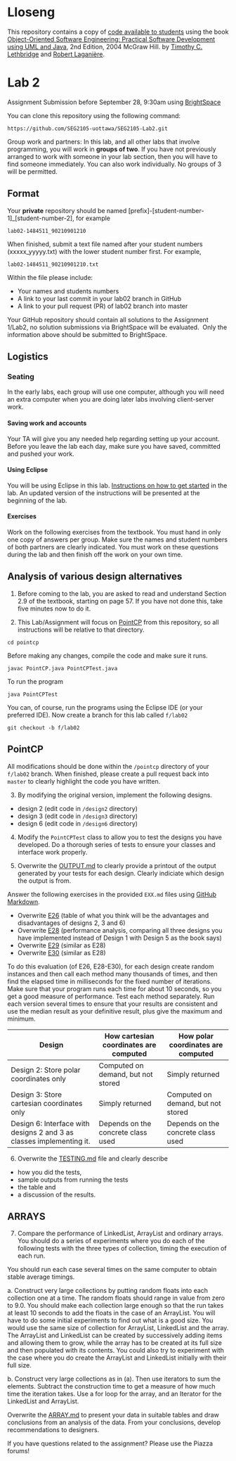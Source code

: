 # Lloseng

This repository contains a copy of [code available to students](https://github.com/TimLethbridge/Lloseng)
using the book [Object-Oriented Software Engineering: Practical Software
Development using UML and Java](http://www.site.uottawa.ca/school/research/lloseng/), 2nd Edition, 2004 McGraw Hill.
by [Timothy C. Lethbridge](http://www.eecs.uottawa.ca/~tcl) and
[Robert Laganière](http://www.eecs.uottawa.ca/~laganier).

# Lab 2

Assignment Submission before September 28, 9:30am using [BrightSpace](https://uottawa.brightspace.com/)

You can clone this repository using the following command:

```
https://github.com/SEG2105-uottawa/SEG2105-Lab2.git
```

Group work and partners: In this lab, and all other labs that involve programming, you
will work in **groups of two**. If you have not previously arranged to work with someone
in your lab section, then you will have to find someone immediately. You can also work individually. 
No groups of 3 will be permitted.

## Format

Your **private** repository should be named \[prefix\]-\[student-number-1\]_\[student-number-2\], for example


```
lab02-1484511_90210901210
```

When finished, submit a text file named after your student numbers (xxxxx_yyyyy.txt)
with the lower student number first.  For example,

```
lab02-1484511_90210901210.txt
```

Within the file please include:

* Your names and students numbers
* A link to your last commit in your lab02 branch in GitHub
* A link to your pull request (PR) of lab02 branch into master


Your GitHub repository should contain all solutions to the Assignment 1/Lab2,
no solution submissions via BrightSpace will be evaluated. 
Only the information above should be submitted to BrightSpace.


## Logistics

### Seating

In the early labs, each group will use one computer, although you will need an extra computer when you are doing later labs involving client-server work.

#### Saving work and accounts

Your TA will give you any needed help regarding setting up your account.
Before you leave the lab each day, make sure you have saved, committed and pushed
your work.

#### Using Eclipse

You will be using Eclipse in this lab. [Instructions on how to get started](http://www.site.uottawa.ca/~mgarz042/SEG2105/assignments/Lab1_Getting_Started.html)
in the lab. An updated version of the instructions will be presented at the beginning of the lab. 


#### Exercises

Work on the following exercises from the textbook. You must hand in
only one copy of answers per group. Make sure the names and student numbers
of both partners are clearly indicated. You must work on these questions
during the lab and then finish off the work on your own time.

## Analysis of various design alternatives

1. Before coming to the lab, you are asked to read and understand Section 2.9 of
the textbook, starting on page 57. If you have not done this, take five
minutes now to do it.

2. This Lab/Assignment will focus on [PointCP](/pointcp) from this repository,
so all instructions will be relative to that directory.

```
cd pointcp
```

Before making any changes, compile the code and make sure it runs.

```
javac PointCP.java PointCPTest.java
```

To run the program

```
java PointCPTest
```
You can, of course, run the programs using the Eclipse IDE (or your preferred IDE).
Now create a branch for this lab called `f/lab02`

```
git checkout -b f/lab02
```

## PointCP

All modifications should be done within the `/pointcp` directory
of your `f/lab02` branch.  When finished, please create a pull request
back into `master` to clearly highlight the code you have written.

3. By modifying the original version, implement the following designs.

* design 2 (edit code in `/design2` directory)
* design 3 (edit code in `/design3` directory)
* design 6 (edit code in `/design6` directory)

4. Modify the `PointCPTest` class to allow you to test the designs you
have developed. Do a thorough series of tests to ensure your classes
and interface work properly.

5. Overwrite the [OUTPUT.md](/pointcp/OUTPUT.md) to clearly provide a printout
of the output generated by your tests for each design.  Clearly
indiciate which design the output is from.

Answer the following exercises in the provided `EXX.md` files
using [GitHub Markdown](https://guides.github.com/features/mastering-markdown/).

* Overwrite [E26](/pointcp/E26.md) (table of what you think will be the advantages and disadvantages of designs 2, 3 and 6)
* Overwrite [E28](/pointcp/E28.md) (performance analysis, comparing all three designs you have implemented instead of Design 1 with Design 5 as the book says)
* Overwrite [E29](/pointcp/E29.md) (similar as E28)
* Overwrite [E30](/pointcp/E30.md) (similar as E28)

To do this evaluation (of E26, E28-E30), for each design create random instances and
then call each method many thousands of times, and then find the elapsed time in milliseconds
for the fixed number of iterations. Make sure that your program runs each time for about
10 seconds, so you get a good measure of performance. Test each method separately.
Run each version several times to ensure that your results are consistent and use
the median result as your definitive result, plus give the maximum and minimum.

| Design | How cartesian coordinates are computed | How polar coordinates are computed |
| --- | --- | --- |
| Design 2: Store polar coordinates only | Computed on demand, but not stored| Simply returned |
| Design 3: Store cartesian coordinates only | Simply returned | Computed on demand, but not stored |
| Design 6: Interface with designs 2 and 3 as classes implementing it. | Depends on the concrete class used | Depends on the concrete class used |

6. Overwrite the [TESTING.md](/pointcp/TESTING.md) file and clearly describe

* how you did the tests,
* sample outputs from running the tests
* the table and
* a discussion of the results.

## ARRAYS

7. Compare the performance of LinkedList, ArrayList and ordinary arrays.
You should do a series of experiments where you do each of the
following tests with the three types of collection,
timing the execution of each run.

You should run each case several times on the same computer to
obtain stable average timings.

a. Construct very large collections by putting random floats into each collection one at a time. The random floats should range in value from zero to 9.0. You should make each collection large enough so that the run takes at least 10 seconds to add the floats in the case of an ArrayList. You will have to do some initial experiments to find out what is a good size. You would use the same size of collection for ArrayList, LinkedList and the array. The ArrayList and LinkedList can be created by successively adding items and allowing them to grow, while the array has to be created at its full size and then populated with its contents. You could also try to experiment with the case where you do create the ArrayList and LinkedList initially with their full size.

b. Construct very large collections as in (a). Then use iterators to sum the elements. Subtract the construction time to get a measure of how much time the iteration takes. Use a for loop for the array, and an Iterator for the LinkedList and ArrayList.

Overwrite the [ARRAY.md](/pointcp/ARRAY.md) to present your data in
suitable tables and draw conclusions from an analysis of the data.
From your conclusions, develop recommendations to designers.

If you have questions related to the assignment? Please use the Piazza forums!
